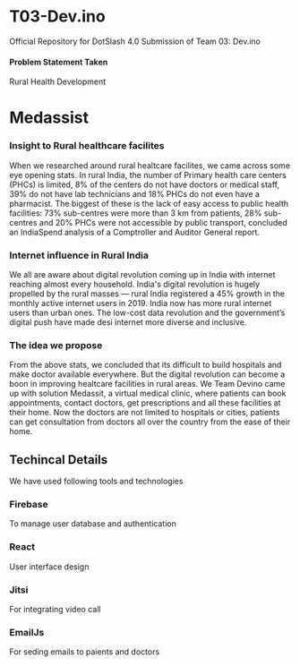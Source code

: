 # T03-Dev.ino
Official Repository for DotSlash 4.0 Submission of Team 03: Dev.ino

#### Problem Statement Taken
Rural Health Development

# Medassist

### Insight to Rural healthcare facilites 
When we researched around rural healtcare facilites, we came across some eye opening stats. 
In rural India, the number of Primary health care centers (PHCs) is limited, 8% of the centers do not have doctors or medical staff, 39% do not have lab technicians and 18% PHCs do not even have a pharmacist.
The biggest of these is the lack of easy access to public health facilities: 73% sub-centres were more than 3 km from patients, 28% sub-centres and 20% PHCs were not accessible by public transport, concluded an IndiaSpend analysis of a Comptroller and Auditor General report.

### Internet influence in Rural India
We all are aware about digital revolution coming up in India with internet reaching almost every household. 
India's digital revolution is hugely propelled by the rural masses — rural India registered a 45% growth in the monthly active internet users in 2019. India now has more rural internet users than urban ones. The low-cost data revolution and the government’s digital push have made desi internet more diverse and inclusive.

### The idea we propose
From the above stats, we concluded that its difficult to build hospitals and make doctor available everywhere. But the digital revolution can become a boon in improving healtcare facilities in rural areas. 
We Team Devino came up with solution Medassit, a virtual medical clinic, where patients can book appointments, contact doctors, get prescriptions and all these facilities at their home.
Now the doctors are not limited to hospitals or cities, patients can get consultation from doctors all over the country from the ease of their home. 

## Techincal Details 
We have used following tools and technologies 

### Firebase
To manage user database and authentication

### React 
User interface design

### Jitsi 
For integrating video call 

### EmailJs 
For seding emails to paients and doctors



